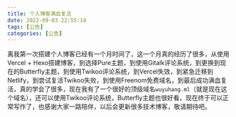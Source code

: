```yaml
---
title: 个人博客满血复活
date: 2022-09-03 22:55:14
tags: [公告]
categories: [公告]
---
```


离我第一次搭建个人博客已经有一个月时间了，这一个月真的经历了很多，从使用Vercel + Hexo搭建博客，到选择Pure主题，到使用Gitalk评论系统，到更换到现在的Butterfly主题，到使用Twikoo评论系统，到Vercel失效，到紧急迁移到Netlify，到尝试复活Twikoo失败，到使用Freenom免费域名，到最后成功满血复活，真的学会了很多，现在我有了一个很好的顶级域名``wuyuhang.ml``（就是现在这个域名），还可以使用Twikoo评论系统，Butterfly主题也很好看，现在终于可以正常写作了，也感谢大家一路陪伴，以后会更新很多技术博客，敬请期待吧。
